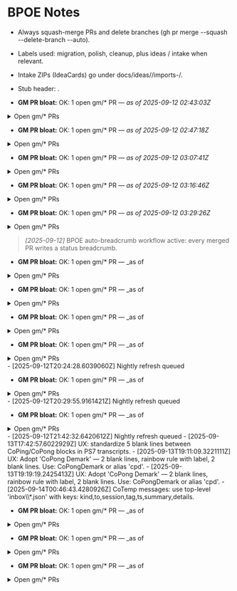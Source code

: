<!-- status: stub; target: 150+ words -->
<!-- status: stub; target: 150+ words -->
# BPOE Notes

- Always squash-merge PRs and delete branches (gh pr merge --squash --delete-branch --auto).
- Labels used: migration, polish, cleanup, plus ideas / intake when relevant.
- Intake ZIPs (IdeaCards) go under docs/ideas/<YYYY-MM-DD>/imports-<HHmmss>/.
- Stub header: <!-- status: stub; target: 150+ words -->.







- **GM PR bloat:** OK: 1 open gm/* PR — _as of 2025-09-12 02:43:03Z_

<details><summary>Open gm/* PRs</summary>
- #385 gm/CoCivium.clean-20250911-172359 (2025-09-11T21:26:21Z)
</details>


- **GM PR bloat:** OK: 1 open gm/* PR — _as of 2025-09-12 02:47:18Z_

<details><summary>Open gm/* PRs</summary>
- #385 gm/CoCivium.clean-20250911-172359 (2025-09-11T21:26:21Z)
</details>


- **GM PR bloat:** OK: 1 open gm/* PR — _as of 2025-09-12 03:07:41Z_

<details><summary>Open gm/* PRs</summary>
- [#385](https://github.com/rickballard/CoCivium/pull/385) gm/CoCivium.clean-20250911-172359 (2025-09-12 01:26:21Z; <1 d ago)
</details>


- **GM PR bloat:** OK: 1 open gm/* PR — _as of 2025-09-12 03:16:46Z_

<details><summary>Open gm/* PRs</summary>
- [#385](https://github.com/rickballard/CoCivium/pull/385) gm/CoCivium.clean-20250911-172359 (2025-09-12 01:26:21Z; <1 d ago)
</details>


- **GM PR bloat:** OK: 1 open gm/* PR — _as of 2025-09-12 03:29:26Z_

<details><summary>Open gm/* PRs</summary>
- [#385](https://github.com/rickballard/CoCivium/pull/385) gm/CoCivium.clean-20250911-172359 (2025-09-12 01:26:21Z; <1 d ago)
</details>

> _[2025-09-12]_ BPOE auto-breadcrumb workflow active: every merged PR writes a status breadcrumb.


- **GM PR bloat:** OK: 1 open gm/* PR — _as of 

<details><summary>Open gm/* PRs</summary>
- [#385](https://github.com/rickballard/CoCivium/pull/385) gm/CoCivium.clean-20250911-172359 (2025-09-12 01:26:21Z; <1 d ago)
</details>


- **GM PR bloat:** OK: 1 open gm/* PR — _as of 

<details><summary>Open gm/* PRs</summary>
- [#385](https://github.com/rickballard/CoCivium/pull/385) gm/CoCivium.clean-20250911-172359 (2025-09-12 01:26:21Z; <1 d ago)
</details>


- **GM PR bloat:** OK: 1 open gm/* PR — _as of 

<details><summary>Open gm/* PRs</summary>
- [#385](https://github.com/rickballard/CoCivium/pull/385) gm/CoCivium.clean-20250911-172359 (2025-09-12 01:26:21Z; <1 d ago)
</details>


- **GM PR bloat:** OK: 1 open gm/* PR — _as of 

<details><summary>Open gm/* PRs</summary>
- [#385](https://github.com/rickballard/CoCivium/pull/385) gm/CoCivium.clean-20250911-172359 (2025-09-12 01:26:21Z; <1 d ago)
</details>
- [2025-09-12T20:24:28.6039060Z] Nightly refresh queued


- **GM PR bloat:** OK: 1 open gm/* PR — _as of 

<details><summary>Open gm/* PRs</summary>
- [#385](https://github.com/rickballard/CoCivium/pull/385) gm/CoCivium.clean-20250911-172359 (2025-09-12 01:26:21Z; <1 d ago)
</details>
- [2025-09-12T20:29:55.9161421Z] Nightly refresh queued


- **GM PR bloat:** OK: 1 open gm/* PR — _as of 

<details><summary>Open gm/* PRs</summary>
- [#385](https://github.com/rickballard/CoCivium/pull/385) gm/CoCivium.clean-20250911-172359 (2025-09-12 01:26:21Z; <1 d ago)
</details>
- [2025-09-12T21:42:32.6420612Z] Nightly refresh queued
- [2025-09-13T17:42:57.6022929Z] UX: standardize 5 blank lines between CoPing/CoPong blocks in PS7 transcripts.
- [2025-09-13T19:11:09.3221111Z] UX: Adopt 'CoPong Demark' — 2 blank lines, rainbow rule with label, 2 blank lines. Use: CoPongDemark or alias 'cpd'.
- [2025-09-13T19:19:19.2425413Z] UX: Adopt 'CoPong Demark' — 2 blank lines, rainbow rule with label, 2 blank lines. Use: CoPongDemark or alias 'cpd'.
- [2025-09-14T00:46:43.4280926Z] CoTemp messages: use top-level 'inbox\\*.json' with keys: kind,to,session,tag,ts,summary,details.


- **GM PR bloat:** OK: 1 open gm/* PR — _as of 

<details><summary>Open gm/* PRs</summary>
- [#385](https://github.com/rickballard/CoCivium/pull/385) gm/CoCivium.clean-20250911-172359 (2025-09-12 01:26:21Z; 2 d ago)
</details>


- **GM PR bloat:** OK: 1 open gm/* PR — _as of 

<details><summary>Open gm/* PRs</summary>
- [#385](https://github.com/rickballard/CoCivium/pull/385) gm/CoCivium.clean-20250911-172359 (2025-09-12 01:26:21Z; 2 d ago)
</details>


- **GM PR bloat:** OK: 1 open gm/* PR — _as of 

<details><summary>Open gm/* PRs</summary>
- [#385](https://github.com/rickballard/CoCivium/pull/385) gm/CoCivium.clean-20250911-172359 (2025-09-12 01:26:21Z; 3 d ago)
</details>
